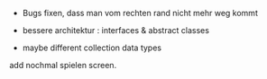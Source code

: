 
- Bugs fixen, dass man vom rechten rand nicht mehr weg kommt

- bessere architektur : interfaces & abstract classes

- maybe different collection data types

add nochmal spielen screen.

